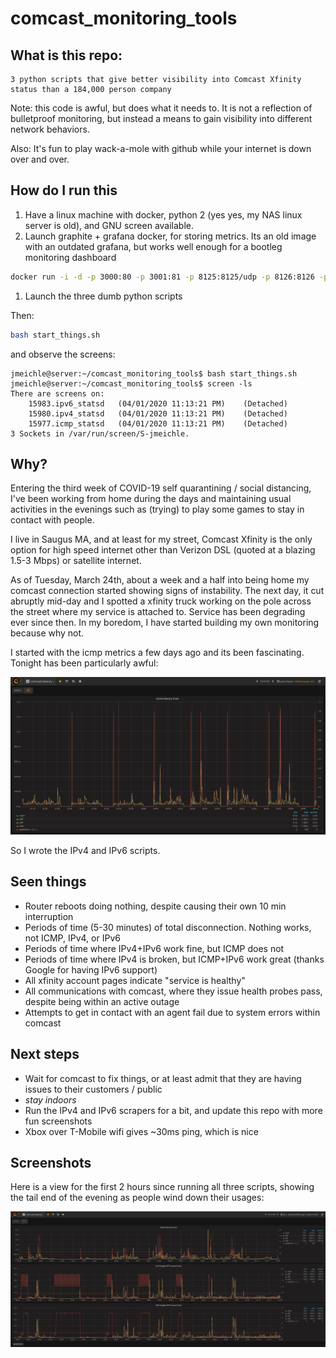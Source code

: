 # comcast_monitoring_tools

## What is this repo:

```
3 python scripts that give better visibility into Comcast Xfinity status than a 184,000 person company
```

Note: this code is awful, but does what it needs to. It is not a reflection of bulletproof monitoring, but instead a means to gain visibility into different network behaviors.

Also: It's fun to play wack-a-mole with github while your internet is down over and over.

## How do I run this

1. Have a linux machine with docker, python 2 (yes yes, my NAS linux server is old), and GNU screen available.
1. Launch graphite + grafana docker, for storing metrics. Its an old image with an outdated grafana, but works well enough for a bootleg monitoring dashboard

```bash
docker run -i -d -p 3000:80 -p 3001:81 -p 8125:8125/udp -p 8126:8126 -p 2003:2003 kamon/grafana_graphite
```

1. Launch the three dumb python scripts

Then:

```bash
bash start_things.sh
```

and observe the screens:

```
jmeichle@server:~/comcast_monitoring_tools$ bash start_things.sh
jmeichle@server:~/comcast_monitoring_tools$ screen -ls
There are screens on:
    15983.ipv6_statsd   (04/01/2020 11:13:21 PM)    (Detached)
    15980.ipv4_statsd   (04/01/2020 11:13:21 PM)    (Detached)
    15977.icmp_statsd   (04/01/2020 11:13:21 PM)    (Detached)
3 Sockets in /var/run/screen/S-jmeichle.
```

## Why?

Entering the third week of COVID-19 self quarantining / social distancing, I've been working from home during the days and maintaining usual activities in the evenings such as (trying) to play some games to stay in contact with people.

I live in Saugus MA, and at least for my street, Comcast Xfinity is the only option for high speed internet other than Verizon DSL (quoted at a blazing 1.5-3 Mbps) or satellite internet.

As of Tuesday, March 24th, about a week and a half into being home my comcast connection started showing signs of instability. The next day, it cut abruptly mid-day and I spotted a xfinity truck working on the pole across the street where my service is attached to. Service has been degrading ever since then. In my boredom, I have started building my own monitoring because why not.

I started with the icmp metrics a few days ago and its been fascinating. Tonight has been particularly awful:

![ICMP latency and rough packet loss for 2020-04-01 evening](https://github.com/jmeichle/comcast_monitoring_tools/blob/master/_images/2020-04-01_23:10:00_ICMP.png?raw=true)

So I wrote the IPv4 and IPv6 scripts.

## Seen things

- Router reboots doing nothing, despite causing their own 10 min interruption
- Periods of time (5-30 minutes) of total disconnection. Nothing works, not ICMP, IPv4, or IPv6
- Periods of time where IPv4+IPv6 work fine, but ICMP does not
- Periods of time where IPv4 is broken, but ICMP+IPv6 work great (thanks Google for having IPv6 support)
- All xfinity account pages indicate "service is healthy"
- All communications with comcast, where they issue health probes pass, despite being within an active outage
- Attempts to get in contact with an agent fail due to system errors within comcast

## Next steps

- Wait for comcast to fix things, or at least admit that they are having issues to their customers / public
- *stay indoors*
- Run the IPv4 and IPv6 scrapers for a bit, and update this repo with more fun screenshots
- Xbox over T-Mobile wifi gives ~30ms ping, which is nice


## Screenshots

Here is a view for the first 2 hours since running all three scripts, showing the tail end of the evening as people wind down their usages:

![ICMP, IPv4, and IPv6 connectivity](https://github.com/jmeichle/comcast_monitoring_tools/blob/master/_images/2020-04-01_23:20:00_to_2020-04-02_01:20:00_ICMP_IPv4_IPv6.png?raw=true)

